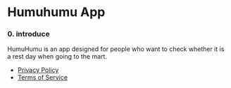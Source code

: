Humuhumu App
==============

### 0\. introduce

HumuHumu is an app designed for people who want to check whether it is a rest day when going to the mart.



* [Privacy Policy]()
* [Terms of Service]()